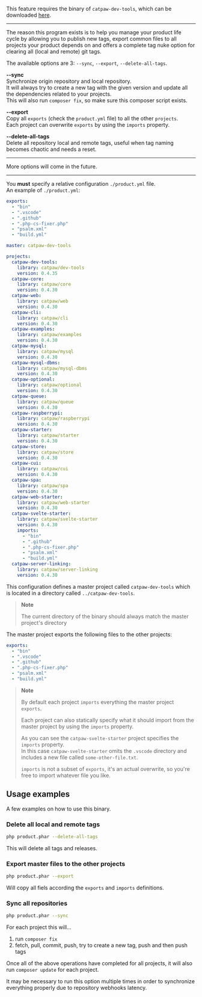 This feature requires the binary of `catpaw-dev-tools`, which can be downloaded [here](https://github.com/tncrazvan/catpaw-dev-tools/releases).
<hr/>

The reason this program exists is to help you manage your product life cycle by allowing you to publish new tags, export common files to all projects your product depends on and offers a complete tag nuke option for clearing all (local and remote) git tags.

The available options are 3: `--sync`, `--export`, `--delete-all-tags`.


__--sync__<br/>
   Synchronize origin repository and local repository.<br/>
   It will always try to create a new tag with the given version and update all the dependencies related to your projects.<br/>
   This will also run `composer fix`, so make sure this composer script exists.
   
__--export__<br/>
   Copy all `exports` (check the `product.yml` file) to all the other `projects`.<br/>
   Each project can overwrite `exports` by using the `imports` property.

__--delete-all-tags__<br/>
   Delete all repository local and remote tags, useful when tag naming becomes chaotic and needs a reset.

---

More options will come in the future.

---

You __must__ specify a relative configuration `./product.yml` file.<br/>
An example of `./product.yml`:
```yaml
exports:
  - "bin"
  - ".vscode"
  - ".github"
  - ".php-cs-fixer.php"
  - "psalm.xml"
  - "build.yml"

master: catpaw-dev-tools

projects:
  catpaw-dev-tools:
    library: catpaw/dev-tools
    version: 0.4.35
  catpaw-core:
    library: catpaw/core
    version: 0.4.30
  catpaw-web:
    library: catpaw/web
    version: 0.4.30
  catpaw-cli:
    library: catpaw/cli
    version: 0.4.30
  catpaw-examples:
    library: catpaw/examples
    version: 0.4.30
  catpaw-mysql:
    library: catpaw/mysql
    version: 0.4.30
  catpaw-mysql-dbms:
    library: catpaw/mysql-dbms
    version: 0.4.30
  catpaw-optional:
    library: catpaw/optional
    version: 0.4.30
  catpaw-queue:
    library: catpaw/queue
    version: 0.4.30
  catpaw-raspberrypi:
    library: catpaw/raspberrypi
    version: 0.4.30
  catpaw-starter:
    library: catpaw/starter
    version: 0.4.30
  catpaw-store:
    library: catpaw/store
    version: 0.4.30
  catpaw-cui:
    library: catpaw/cui
    version: 0.4.30
  catpaw-spa:
    library: catpaw/spa
    version: 0.4.30
  catpaw-web-starter:
    library: catpaw/web-starter
    version: 0.4.30
  catpaw-svelte-starter:
    library: catpaw/svelte-starter
    version: 0.4.30
    imports:
      - "bin"
      - ".github"
      - ".php-cs-fixer.php"
      - "psalm.xml"
      - "build.yml"
  catpaw-server-linking:
    library: catpaw/server-linking
    version: 0.4.30
```

This configuration defines a master project called `catpaw-dev-tools` which is located in a directory called `../catpaw-dev-tools`.<br/>

> **Note**
> 
> The current directory of the binary should always match the master project's directory


The master project exports the following files to the other projects:

```yaml
exports:
  - "bin"
  - ".vscode"
  - ".github"
  - ".php-cs-fixer.php"
  - "psalm.xml"
  - "build.yml"
```

> **Note**
>
> By default each project `imports` everything the master project `exports`.
> 
> Each project can also statically specify what it should import from the master project by using the `imports` property.
> 
> As you can see the `catpaw-svelte-starter` project specifies the `imports` property.<br/>
> In this case `catpaw-svelte-starter` omits the `.vscode` directory and includes a new file called `some-other-file.txt`.
> 
> `imports` is not a subset of `exports`, it's an actual overwrite, so you're free to import whatever file you like.


## Usage examples

A few examples on how to use this binary.

### Delete all local and remote tags
```bash
php product.phar --delete-all-tags
```
This will delete all tags and releases.


### Export master files to the other projects
```bash
php product.phar --export
```
Will copy all fiels according the `exports` and `imports` definitions.

### Sync all repositories
```bash
php product.phar --sync
```
For each project this will...
1. run `composer fix`
1. fetch, pull, commit, push, try to create a new tag, push and then push tags

Once all of the above operations have completed for all projects, it will also run `composer update` for each project.

It may be necessary to run this option multiple times in order to synchronize everything properly due to repository webhooks latency.

